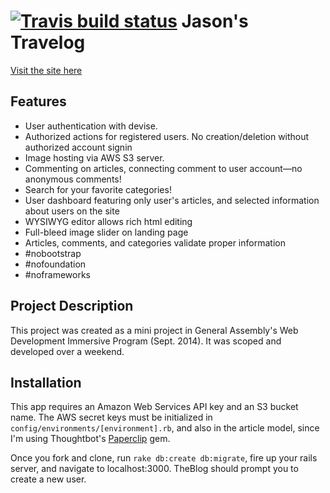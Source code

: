 [![Travis build status](https://travis-ci.org/bahmutov/xplain.png?branch=master)](https://travis-ci.org/bahmutov/xplain)
Jason's Travelog
=============
[Visit the site here](http://json-travelog.herokuapp.com)

Features
------
* User authentication with devise. 
* Authorized actions for registered users. No creation/deletion without authorized account signin
* Image hosting via AWS S3 server.
* Commenting on articles, connecting comment to user account—no anonymous comments!
* Search for your favorite categories!
* User dashboard featuring only user's articles, and selected information about users on the site
* WYSIWYG editor allows rich html editing
* Full-bleed image slider on landing page
* Articles, comments, and categories validate proper information
* #nobootstrap
* #nofoundation
* #noframeworks

Project Description
------
This project was created as a mini project in General Assembly's Web Development Immersive Program (Sept. 2014). It was scoped and developed over a weekend. 

Installation
------
This app requires an Amazon Web Services API key and an S3 bucket name. The AWS secret keys must be initialized in `config/environments/[environment].rb`, and also in the article model, since I'm using Thoughtbot's [Paperclip](https://github.com/thoughtbot/paperclip) gem. 

Once you fork and clone, run `rake db:create db:migrate`, fire up your rails server, and navigate to localhost:3000. TheBlog should prompt you to create a new user.
